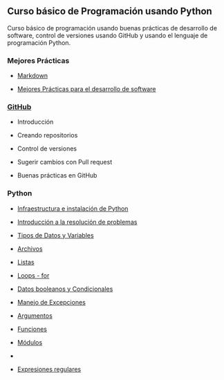 ## Curso básico de Programación usando Python

Curso básico de programación usando buenas prácticas de desarrollo de software, control de versiones usando GitHub y usando el lenguaje de programación Python.

### Mejores Prácticas

* [Markdown](https://lcg-cursos.github.io/material/pythonI/markdown/markdown.html)

* [Mejores Prácticas para el desarrollo de software](https://lcg-cursos.github.io/material/pythonI/mejorespracticas/DesarrolloSoftware_v1.0.html)

### [GitHub](https://lcg-cursos.github.io/material/pythonI/git/git.html)

* Introducción

* Creando repositorios

* Control de versiones

* Sugerir cambios con Pull request

* Buenas prácticas en GitHub

### Python

* [Infraestructura e instalación de Python](https://lcg-cursos.github.io/material/pythonI/python/1-IntroPython.html)

* [Introducción a la resolución de problemas](https://lcg-cursos.github.io/material/pythonI/python/)

* [Tipos de Datos y Variables](https://lcg-cursos.github.io/material/pythonI/python/2-Strings.html)

* [Archivos](https://lcg-cursos.github.io/material/pythonI/python/3-LecturaArchivos.html)

* [Listas](https://lcg-cursos.github.io/material/pythonI/python/4-Listas.html)

* [Loops - for](https://lcg-cursos.github.io/material/pythonI/python/5-Loops.html)

* [Datos booleanos y Condicionales](https://lcg-cursos.github.io/material/pythonI/python/6-Condicionales.html)

* [Manejo de Excepciones](https://lcg-cursos.github.io/material/pythonI/python/7-ManejoErrores.html)

* [Argumentos](https://lcg-cursos.github.io/material/pythonI/python/8-Argumentos.html)

* [Funciones](https://lcg-cursos.github.io/material/pythonI/python/9-Funciones.html)

* [Módulos](https://lcg-cursos.github.io/material/pythonI/python/10-Modulos.html)
*
* [Expresiones regulares](https://lcg-cursos.github.io/material/pythonI/python/11-Regexp.html)





